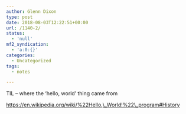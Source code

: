 ```yaml
---
author: Glenn Dixon
type: post
date: 2018-08-03T12:22:51+00:00
url: /1140-2/
status:
  - 'null'
mf2_syndication:
  - 'a:0:{}'
categories:
  - Uncategorized
tags:
  - notes

---
```

TIL &#8211; where the &#8216;hello, world&#8217; thing came from

https://en.wikipedia.org/wiki/%22Hello,\_World!%22\_program#History

&nbsp;